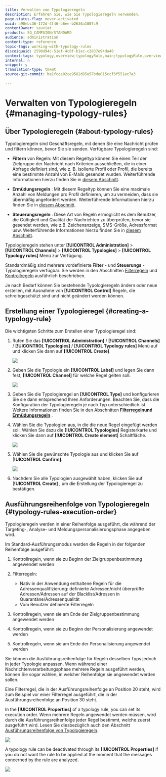 ```yaml
---
title: Verwalten von Typologieregeln
description: Erfahren Sie, wie Sie Typologieregeln verwenden.
page-status-flag: never-activated
uuid: a98ebc36-172d-4f46-b6ee-b2636a1007c9
contentOwner: sauviat
products: SG_CAMPAIGN/STANDARD
audience: administration
content-type: reference
topic-tags: working-with-typology-rules
discoiquuid: 2590d94c-51ef-4c0f-b1ec-c2837e94da40
context-tags: typology,overview;typologyRule,main;typologyRule,overview
internal: n
snippet: y
translation-type: tm+mt
source-git-commit: ba1fcca02ce9582d85e57bde815ccf3f551ac7a3

---
```



# Verwalten von Typologieregeln {#managing-typology-rules}

## Über Typologieregeln {#about-typology-rules}

Typologieregeln sind Geschäftsregeln, mit denen Sie eine Nachricht prüfen und filtern können, bevor Sie sie senden. Verfügbare Typologieregeln sind:

* **Filtern** von Regeln: Mit diesem Regeltyp können Sie einen Teil der Zielgruppe der Nachricht nach Kriterien ausschließen, die in einer Abfrage definiert sind, wie z. B. isolierte Profil oder Profil, die bereits eine bestimmte Anzahl von E-Mails gesendet wurden. Weiterführende Informationen hierzu finden Sie in [diesem Abschnitt](../../sending/using/filtering-rules.md).

* **Ermüdungsregeln** : Mit diesem Regeltyp können Sie eine maximale Anzahl von Meldungen pro Profil definieren, um zu vermeiden, dass sie übermäßig angefordert werden. Weiterführende Informationen hierzu finden Sie in [diesem Abschnitt](../../sending/using/fatigue-rules.md).

* **Steuerungsregeln** : Diese Art von Regeln ermöglicht es dem Benutzer, die Gültigkeit und Qualität der Nachrichten zu überprüfen, bevor sie gesendet werden, wie z.B. Zeichenanzeige, SMS-Größe, Adressformat usw. Weiterführende Informationen hierzu finden Sie in [diesem Abschnitt](../../sending/using/control-rules.md).

Typologieregeln stehen unter **[!UICONTROL Administration]** > **[!UICONTROL Channels]** > **[!UICONTROL Typologies]** > **[!UICONTROL Typology rules]** Menü zur Verfügung.

Standardmäßig sind mehrere vordefinierte **Filter** - und **Steuerungs** -Typologieregeln verfügbar. Sie werden in den Abschnitten [Filterregeln](../../sending/using/fatigue-rules.md) und [Kontrollregeln](../../sending/using/control-rules.md) ausführlich beschrieben.

Je nach Bedarf können Sie bestehende Typologieregeln ändern oder neue erstellen, mit Ausnahme von **[!UICONTROL Control]** Regeln, die schreibgeschützt sind und nicht geändert werden können.

## Erstellung einer Typologieregel {#creating-a-typology-rule}

Die wichtigsten Schritte zum Erstellen einer Typologieregel sind:

1. Rufen Sie das **[!UICONTROL Administration]** / **[!UICONTROL Channels]** / **[!UICONTROL Typologies]** / **[!UICONTROL Typology rules]** Menü auf und klicken Sie dann auf **[!UICONTROL Create]**.

   ![](assets/typology_create-rule.png)

1. Geben Sie die Typologie ein **[!UICONTROL Label]** und legen Sie dann fest, **[!UICONTROL Channel]** für welche Regel gelten soll.

   ![](assets/typology-rule-label.png)

1. Geben Sie die Typologieregel an **[!UICONTROL Type]** und konfigurieren Sie sie dann entsprechend Ihren Anforderungen. Beachten Sie, dass die Konfiguration der Typologieregeln je nach Typ unterschiedlich ist. Weitere Informationen finden Sie in den Abschnitten **[Filterregeln](../../sending/using/filtering-rules.md)**und**[ Ermüdungsregeln](../../sending/using/fatigue-rules.md)** .

1. Wählen Sie die Typologien aus, in die die neue Regel eingefügt werden soll. Wählen Sie dazu die **[!UICONTROL Typologies]** Registerkarte und klicken Sie dann auf **[!UICONTROL Create element]** Schaltfläche.

   ![](assets/typology-typologies-tab.png)

1. Wählen Sie die gewünschte Typologie aus und klicken Sie auf **[!UICONTROL Confirm]**.

   ![](assets/typology-link.png)

1. Nachdem Sie alle Typologien ausgewählt haben, klicken Sie auf **[!UICONTROL Create]** , um die Erstellung der Typologieregel zu bestätigen.

## Ausführungsreihenfolge von Typologieregeln {#typology-rules-execution-order}

Typologieregeln werden in einer Reihenfolge ausgeführt, die während der Targeting-, Analyse- und Meldungspersonalisierungsphase angegeben wird.

Im Standard-Ausführungsmodus werden die Regeln in der folgenden Reihenfolge ausgeführt:

1. Kontrollregeln, wenn sie zu Beginn der Zielgruppenbestimmung angewendet werden
1. Filterregeln:

   * Nativ in der Anwendung enthaltene Regeln für die Adressenqualifizierung: definierte Adressen/nicht überprüfte Adressen/Adressen auf der Blacklist/Adressen in Quarantäne/Adressenqualität
   * Vom Benutzer definierte Filterregeln

1. Kontrollregeln, wenn sie am Ende der Zielgruppenbestimmung angewendet werden
1. Kontrollregeln, wenn sie zu Beginn der Personalisierung angewendet werden
1. Kontrollregeln, wenn sie am Ende der Personalisierung angewendet werden

Sie können die Ausführungsreihenfolge für Regeln desselben Typs jedoch in jeder Typologie anpassen. Wenn während einer Nachrichtenverarbeitungsphase mehrere Regeln ausgeführt werden, können Sie sogar wählen, in welcher Reihenfolge sie angewendet werden sollen.

Eine Filterregel, die in der Ausführungsreihenfolge an Position 20 steht, wird zum Beispiel vor einer Filterregel ausgeführt, die in der Ausführungsreihenfolge an Position 30 steht.

In the **[!UICONTROL Properties]** of a typology rule, you can set its execution order. Wenn mehrere Regeln angewendet werden müssen, wird durch die Ausführungsreihenfolge jeder Regel bestimmt, welche zuerst ausgeführt wird. Lesen Sie diesbezüglich auch den Abschnitt [Ausführungsreihenfolge von Typologieregeln](#typology-rules-execution-order).

![](assets/typology_rule-active.png)

A typology rule can be deactivated through its **[!UICONTROL Properties]** if you do not want the rule to be applied at the moment that the messages concerned by the rule are analyzed.

![](assets/typology_rule-order.png)